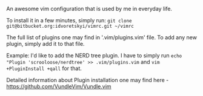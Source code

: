 An awesome vim configuration that is used by me in everyday life.

To install it in a few minutes, simply run:
`git clone git@bitbucket.org:idvoretskyi/vimrc.git ~/vimrc`

The full list of plugins one may find in '.vim/plugins.vim' file. To add any
new plugin, simply add it to that file.

Example: I'd like to add the NERD tree plugin. I have to simply run `echo "Plugin 'scrooloose/nerdtree' >> .vim/plugins.vim` and `vim +PluginInstall +qall` for that.

Detailed information about Plugin installation one may find here -
https://github.com/VundleVim/Vundle.vim
